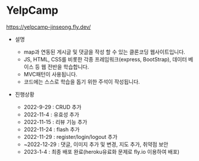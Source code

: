 # YelpCamp

https://yelpcamp-jinseong.fly.dev/



+ 설명
  + map과 연동된 게시글 및 댓글을 작성 할 수 있는 클론코딩 웹사이트입니다.
  + JS, HTML, CSS를 비롯한 각종 프레임워크(express, BootStrap), 데이터 베이스 등 웹 전반을 학습합니다.
  + MVC패턴이 사용됩니다.
  + 코드에는 스스로 학습을 돕기 위한 주석이 작성됩니다.

+ 진행상황  
  + 2022-9-29 : CRUD 추가
  + 2022-11-4 : 유효성 추가
  + 2022-11-15 : 리뷰 기능 추가
  + 2022-11-24 : flash 추가
  + 2022-11-29 : register/login/logout 추가
  + ~2022-12-29 : 댓글, 이미지 추가 및 변경, 지도 추가, 취약점 보안
  + 2023-1-4 : 최종 배포 완료(heroku유료화 문제로 fly.io 이용하여 배포)



